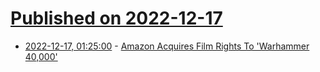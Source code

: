 # [Published on 2022-12-17](index.md)

* [2022-12-17, 01:25:00](https://entertainment.slashdot.org/story/22/12/16/2329252/amazon-acquires-film-rights-to-warhammer-40000?utm_source=rss1.0mainlinkanon&utm_medium=feed) - [Amazon Acquires Film Rights To 'Warhammer 40,000'](https://entertainment.slashdot.org/story/22/12/16/2329252/amazon-acquires-film-rights-to-warhammer-40000?utm_source=rss1.0mainlinkanon&utm_medium=feed)
